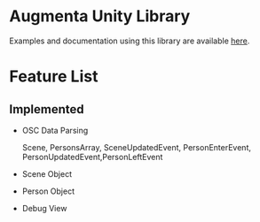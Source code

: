 # Augmenta Unity Library

Examples and documentation using this library are available [here](https://github.com/Theoriz/AugmentaUnity-Demo).

# Feature List
## Implemented
- OSC Data Parsing

   Scene, PersonsArray, SceneUpdatedEvent, PersonEnterEvent, PersonUpdatedEvent,PersonLeftEvent

- Scene Object
- Person Object
- Debug View

